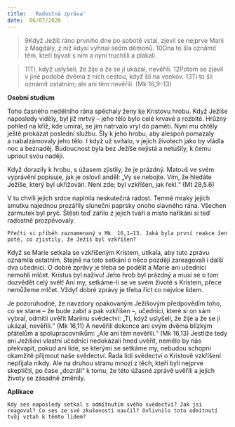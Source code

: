 ```yaml
---
title:  'Radostná zpráva'
date:  06/07/2020
---
```


> <p></p>
> 9Když Ježíš ráno prvního dne po sobotě vstal, zjevil se nejprve Marii z Magdaly, z níž kdysi vyhnal sedm démonů. 10Ona to šla oznámit těm, kteří bývali s ním a nyní truchlili a plakali.

> <p></p>
> 11Ti, když uslyšeli, že žije a že se jí ukázal, nevěřili. 12Potom se zjevil v jiné podobě dvěma z nich cestou, když šli na venkov. 13Ti to šli oznámit ostatním; ale ani těm nevěřili. (Mk 16,9–13)

**Osobní studium**

Toho časného nedělního rána spěchaly ženy ke Kristovu hrobu. Když Ježíše naposledy viděly, byl již mrtvý – jeho tělo bylo celé krvavé a rozbité. Hrůzný pohled na kříž, kde umíral, se jim natrvalo vryl do paměti. Nyní mu chtěly ještě prokázat poslední službu. Šly k jeho hrobu, aby alespoň pomazaly a nabalzámovaly jeho tělo. I když už svítalo, v jejich životech jako by vládla noc a beznaděj. Budoucnost byla bez Ježíše nejistá a netušily, k čemu upnout svou naději.

Když dorazily k hrobu, s úžasem zjistily, že je prázdný. Matouš ve svém vyprávění popisuje, jak je oslovil anděl: „Vy se nebojte. Vím, že hledáte Ježíše, který byl ukřižován. Není zde; byl vzkříšen, jak řekl.“ (Mt 28,5.6)

V tu chvíli jejich srdce naplnila neskutečná radost. Temné mraky jejich smutku najednou prozářily sluneční paprsky onoho slavného rána. Všechen zármutek byl pryč. Štěstí teď zářilo z jejich tváří a místo naříkání si teď radostně prozpěvovaly.

`Přečti si příběh zaznamenaný v Mk  16,1–13. Jaká byla první reakce žen poté, co zjistily, že Ježíš byl vzkříšen?`

Když se Marie setkala se vzkříšeným Kristem, utíkala, aby tuto zprávu oznámila ostatním. Stejně na toto setkání o něco později zareagovali i další dva učedníci. O dobré zprávy je třeba se podělit a Marie ani učedníci nemohli mlčet. Kristus byl naživu! Jeho hrob byl prázdný a musí se o tom dozvědět celý svět! Ani my, setkáme-li se ve svém životě s Kristem, přece nemůžeme mlčet. Vždyť dobré zprávy je třeba říct co nejvíce lidem.

Je pozoruhodné, že navzdory opakovaným Ježíšovým předpovědím toho, co se stane – že bude zabit a pak vzkříšen –, učedníci, které si on sám vybral, odmítli uvěřit Mariinu svědectví: „Ti, když uslyšeli, že žije a že se jí ukázal, nevěřili.“ (Mk 16,11) A nevěřili dokonce ani svým dvěma blízkým přátelům a spolupracovníkům: „Ale ani těm nevěřili.“ (Mk 16,13) Jestliže tedy ani Ježíšovi vlastní učedníci nedokázali hned uvěřit, nemělo by nás překvapit, pokud ani lidé, se kterými se setkáme my, nebudou schopni okamžitě přijmout naše svědectví. Řada lidí svědectví o Kristově vzkříšení nepřijala nikdy. Ale na druhou stranu mnozí z těch, kteří byli nejprve skeptičtí, po čase „dozráli“ k tomu, že této úžasné zprávě uvěřili a jejich životy se zásadně změnily.

**Aplikace**

`Kdy ses naposledy setkal s odmítnutím svého svědectví? Jak jsi reagoval? Co ses ze své zkušenosti naučil? Ovlivnilo toto odmítnutí tvůj vztah k těmto lidem?`